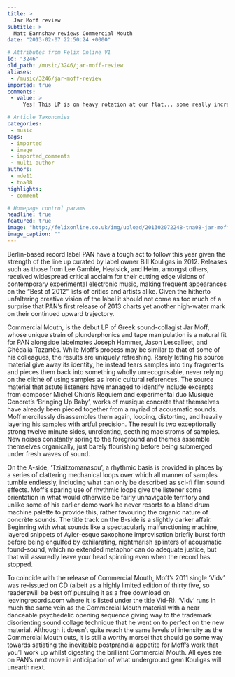 ```yaml
---
title: >
  Jar Moff review
subtitle: >
  Matt Earnshaw reviews Commercial Mouth
date: "2013-02-07 22:50:24 +0000"

# Attributes from Felix Online V1
id: "3246"
old_path: /music/3246/jar-moff-review
aliases:
 - /music/3246/jar-moff-review
imported: true
comments:
 - value: >
     Yes! This LP is on heavy rotation at our flat... some really incredible passages in there. The guitar solo in Vid-R is killer too.

# Article Taxonomies
categories:
 - music
tags:
 - imported
 - image
 - imported_comments
 - multi-author
authors:
 - mde11
 - tna08
highlights:
 - comment

# Homepage control params
headline: true
featured: true
image: "http://felixonline.co.uk/img/upload/201302072248-tna08-jar-moff-commercial-mouth.jpg"
image_caption: ""
---
```


Berlin-based record label PAN have a tough act to follow this year given the strength of the line up curated by label owner Bill Kouligas in 2012. Releases such as those from Lee Gamble, Heatsick, and Helm, amongst others, received widespread critical acclaim for their cutting edge visions of contemporary experimental electronic music, making frequent appearances on the “Best of 2012” lists of critics and artists alike. Given the hitherto unfaltering creative vision of the label it should not come as too much of a surprise that PAN’s first release of 2013 charts yet another high-water mark on their continued upward trajectory.

Commercial Mouth, is the debut LP of Greek sound-collagist Jar Moff, whose unique strain of plunderphonics and tape manipulation is a natural fit for PAN alongside labelmates Joseph Hammer, Jason Lescalleet, and Ghédalia Tazartès. While Moff’s process may be similar to that of some of his colleagues, the results are uniquely refreshing. Rarely letting his source material give away its identity, he instead tears samples into tiny fragments and pieces them back into something wholly unrecognisable, never relying on the cliché of using samples as ironic cultural references. The source material that astute listeners have managed to identify include excerpts from composer Michel Chion’s Requiem and experimental duo Musique Concret’s ‘Bringing Up Baby’, works of musique concrète that themselves have already been pieced together from a myriad of acousmatic sounds. Moff mercilessly disassembles them again, looping, distorting, and heavily layering his samples with artful precision. The result is two exceptionally strong twelve minute sides, unrelenting, seething maelstroms of samples. New noises constantly spring to the foreground and themes assemble themselves organically, just barely flourishing before being submerged under fresh waves of sound.

On the A-side, ‘Tziaitzomanasou’, a rhythmic basis is provided in places by a series of clattering mechanical loops over which all manner of samples tumble endlessly, including what can only be described as sci-fi film sound effects. Moff’s sparing use of rhythmic loops give the listener some orientation in what would otherwise be fairly unnavigable territory and unlike some of his earlier demo work he never resorts to a bland drum machine palette to provide this, rather favouring the organic nature of concrète sounds. The title track on the B-side is a slightly darker affair. Beginning with what sounds like a spectacularly malfunctioning machine, layered snippets of Ayler-esque saxophone improvisation briefly burst forth before being engulfed by exhilarating, nightmarish splinters of acousmatic found-sound, which no extended metaphor can do adequate justice, but that will assuredly leave your head spinning even when the record has stopped.

To coincide with the release of Commercial Mouth, Moff’s 2011 single ‘Vidv’ was re-issued on CD (albeit as a highly limited edition of thirty five, so readerswill be best off pursuing it as a free download on leavingrecords.com where it is listed under the title Vid-R). ‘Vidv’ runs in much the same vein as the Commercial Mouth material with a near danceable psychedelic opening sequence giving way to the trademark disorienting sound collage technique that he went on to perfect on the new material. Although it doesn’t quite reach the same levels of intensity as the Commercial Mouth cuts, it is still a worthy morsel that should go some way towards satiating the inevitable postprandial appetite for Moff’s work that you’ll work up whilst digesting the brilliant Commercial Mouth. All eyes are on PAN’s next move in anticipation of what underground gem Kouligas will unearth next.
